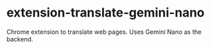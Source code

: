 # extension-translate-gemini-nano
Chrome extension to translate web pages. Uses Gemini Nano as the backend.

